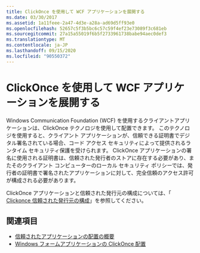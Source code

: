 ```yaml
---
title: ClickOnce を使用して WCF アプリケーションを展開する
ms.date: 03/30/2017
ms.assetid: 1a11feee-2a47-4d3e-a28a-ad69d5ff93e0
ms.openlocfilehash: 52657c5f3b5bc6c57c59f4ef23e73089f3c681eb
ms.sourcegitcommit: 27a15a55019f6b5f2733961738babe94aec0def3
ms.translationtype: MT
ms.contentlocale: ja-JP
ms.lasthandoff: 09/15/2020
ms.locfileid: "90550372"
---
```

# <a name="deploying-wcf-applications-with-clickonce"></a>ClickOnce を使用して WCF アプリケーションを展開する
Windows Communication Foundation (WCF) を使用するクライアントアプリケーションは、ClickOnce テクノロジを使用して配置できます。 このテクノロジを使用すると、クライアント アプリケーションが、信頼できる証明書でデジタル署名されている場合、コード アクセス セキュリティによって提供されるランタイム セキュリティ保護を受けられます。 ClickOnce アプリケーションの署名に使用される証明書は、信頼された発行者のストアに存在する必要があり、またそのクライアント コンピューターのローカル セキュリティ ポリシーでは、発行者の証明書で署名されたアプリケーションに対して、完全信頼のアクセス許可が構成される必要があります。  
  
 ClickOnce アプリケーションと信頼された発行元の構成については、「 [Clickonce 信頼された発行元の構成](/previous-versions/dotnet/articles/ms996418(v=msdn.10))」を参照してください。  
  
## <a name="see-also"></a>関連項目

- [信頼されたアプリケーションの配置の概要](/visualstudio/deployment/trusted-application-deployment-overview)
- [Windows フォームアプリケーションの ClickOnce 配置](/previous-versions/visualstudio/visual-studio-2008/wh45kb66(v=vs.90))

